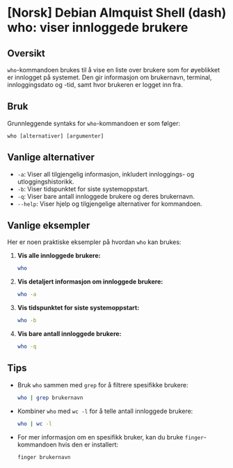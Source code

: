 # [Norsk] Debian Almquist Shell (dash) who: viser innloggede brukere

## Oversikt
`who`-kommandoen brukes til å vise en liste over brukere som for øyeblikket er innlogget på systemet. Den gir informasjon om brukernavn, terminal, innloggingsdato og -tid, samt hvor brukeren er logget inn fra.

## Bruk
Grunnleggende syntaks for `who`-kommandoen er som følger:

```
who [alternativer] [argumenter]
```

## Vanlige alternativer
- `-a`: Viser all tilgjengelig informasjon, inkludert innloggings- og utloggingshistorikk.
- `-b`: Viser tidspunktet for siste systemoppstart.
- `-q`: Viser bare antall innloggede brukere og deres brukernavn.
- `--help`: Viser hjelp og tilgjengelige alternativer for kommandoen.

## Vanlige eksempler
Her er noen praktiske eksempler på hvordan `who` kan brukes:

1. **Vis alle innloggede brukere:**
   ```bash
   who
   ```

2. **Vis detaljert informasjon om innloggede brukere:**
   ```bash
   who -a
   ```

3. **Vis tidspunktet for siste systemoppstart:**
   ```bash
   who -b
   ```

4. **Vis bare antall innloggede brukere:**
   ```bash
   who -q
   ```

## Tips
- Bruk `who` sammen med `grep` for å filtrere spesifikke brukere:
  ```bash
  who | grep brukernavn
  ```
- Kombiner `who` med `wc -l` for å telle antall innloggede brukere:
  ```bash
  who | wc -l
  ```
- For mer informasjon om en spesifikk bruker, kan du bruke `finger`-kommandoen hvis den er installert:
  ```bash
  finger brukernavn
  ```